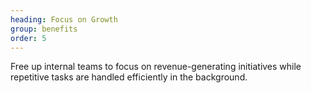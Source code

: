 ```yaml
---
heading: Focus on Growth
group: benefits
order: 5
---
```


Free up internal teams to focus on revenue-generating initiatives while repetitive tasks are handled efficiently in the background.
